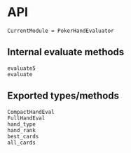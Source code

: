 # API

```@meta
CurrentModule = PokerHandEvaluator
```

## Internal evaluate methods

```@docs
evaluate5
evaluate
```

## Exported types/methods

```@docs
CompactHandEval
FullHandEval
hand_type
hand_rank
best_cards
all_cards
```
